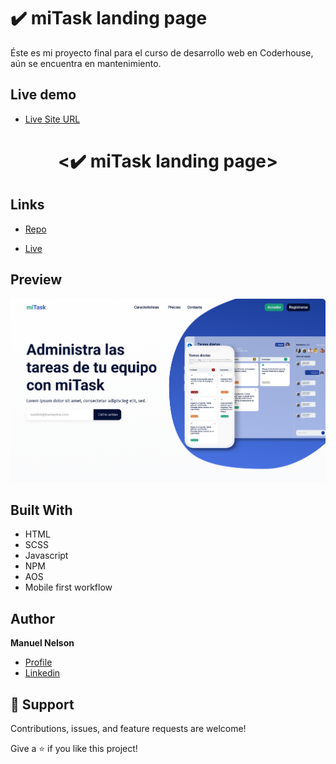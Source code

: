 # ✔️ miTask landing page

Éste es mi proyecto final para el curso de desarrollo web en Coderhouse, aún se encuentra en mantenimiento.

## Live demo

- [Live Site URL](http://mitask.com.ar/)

<h1 align="center"><✔️ miTask landing page></h1>

<p align="center"><This is the landing page of miTask, an online project manager that I have in development></p>

## Links

- [Repo](https://github.com/ManuelNelson7/miTask-web)

- [Live](http://mitask.com.ar/)

## Preview

![](/screenshot.png)

## Built With

- HTML
- SCSS
- Javascript
- NPM
- AOS
- Mobile first workflow

## Author

**Manuel Nelson**

- [Profile](https://github.com/ManuelNelson7 "Manuel Nelson")
- [Linkedin](https://www.linkedin.com/in/manuelnelson7/ "Hi!")

## 🤝 Support

Contributions, issues, and feature requests are welcome!

Give a ⭐️ if you like this project!
